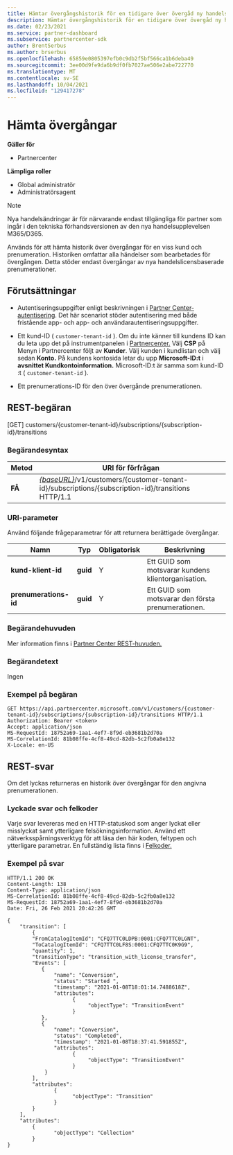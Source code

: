 ```yaml
---
title: Hämtar övergångshistorik för en tidigare över övergåd ny handelsprenumeration
description: Hämtar övergångshistorik för en tidigare över övergåd ny handelsprenumeration.
ms.date: 02/23/2021
ms.service: partner-dashboard
ms.subservice: partnercenter-sdk
author: BrentSerbus
ms.author: brserbus
ms.openlocfilehash: 65859e0805397efb0c9db2f5bf566ca1b6deba49
ms.sourcegitcommit: 3ee00d9fe9da6b9df0fb7027ae506e2abe722770
ms.translationtype: MT
ms.contentlocale: sv-SE
ms.lasthandoff: 10/04/2021
ms.locfileid: "129417278"
---
```

# <a name="get-transitions"></a>Hämta övergångar

**Gäller för**

- Partnercenter

**Lämpliga roller**

- Global administratör
- Administratörsagent

> [!Note] 
> Nya handelsändringar är för närvarande endast tillgängliga för partner som ingår i den tekniska förhandsversionen av den nya handelsupplevelsen M365/D365.

Används för att hämta historik över övergångar för en viss kund och prenumeration. Historiken omfattar alla händelser som bearbetades för övergången. Detta stöder endast övergångar av nya handelslicensbaserade prenumerationer.

## <a name="prerequisites"></a>Förutsättningar

- Autentiseringsuppgifter enligt beskrivningen i [Partner Center-autentisering](partner-center-authentication.md). Det här scenariot stöder autentisering med både fristående app- och app- och användarautentiseringsuppgifter.

- Ett kund-ID ( `customer-tenant-id` ). Om du inte känner till kundens ID kan du leta upp det på instrumentpanelen i [Partnercenter.](https://partner.microsoft.com/dashboard) Välj **CSP** på Menyn i Partnercenter följt av **Kunder**. Välj kunden i kundlistan och välj sedan **Konto.** På kundens kontosida letar du upp **Microsoft-ID:t** i **avsnittet Kundkontoinformation.** Microsoft-ID:t är samma som kund-ID :t ( `customer-tenant-id` ).

- Ett prenumerations-ID för den över övergånde prenumerationen.

## <a name="rest-request"></a>REST-begäran
[GET] customers/{customer-tenant-id}/subscriptions/{subscription-id}/transitions
### <a name="request-syntax"></a>Begärandesyntax

| Metod   | URI för förfrågan                                                                                                                         |
|----------|-------------------------------------------------------------------------------------------------------------------------------------|
| **FÅ**  | [*{baseURL}*](partner-center-rest-urls.md)/v1/customers/{customer-tenant-id}/subscriptions/{subscription-id}/transitions HTTP/1.1 |

### <a name="uri-parameter"></a>URI-parameter

Använd följande frågeparametrar för att returnera berättigade övergångar.

| Namn                    | Typ     | Obligatorisk | Beskrivning                                       |
|-------------------------|----------|----------|---------------------------------------------------|
| **kund-klient-id**  | **guid** | Y        | Ett GUID som motsvarar kundens klientorganisation.             |
| **prenumerations-id** | **guid** | Y        | Ett GUID som motsvarar den första prenumerationen. |

### <a name="request-headers"></a>Begärandehuvuden

Mer information finns i [Partner Center REST-huvuden.](headers.md)

### <a name="request-body"></a>Begärandetext

Ingen

### <a name="request-example"></a>Exempel på begäran

```http
GET https://api.partnercenter.microsoft.com/v1/customers/{customer-tenant-id}/subscriptions/{subscription-id}/transitions HTTP/1.1
Authorization: Bearer <token>
Accept: application/json
MS-RequestId: 18752a69-1aa1-4ef7-8f9d-eb3681b2d70a
MS-CorrelationId: 81b08ffe-4cf8-49cd-82db-5c2fb0a8e132
X-Locale: en-US
```

## <a name="rest-response"></a>REST-svar

Om det lyckas returneras en historik över övergångar för den angivna prenumerationen.

### <a name="response-success-and-error-codes"></a>Lyckade svar och felkoder

Varje svar levereras med en HTTP-statuskod som anger lyckat eller misslyckat samt ytterligare felsökningsinformation. Använd ett nätverksspårningsverktyg för att läsa den här koden, feltypen och ytterligare parametrar. En fullständig lista finns i [Felkoder.](error-codes.md)

### <a name="response-example"></a>Exempel på svar

```http
HTTP/1.1 200 OK
Content-Length: 138
Content-Type: application/json
MS-CorrelationId: 81b08ffe-4cf8-49cd-82db-5c2fb0a8e132
MS-RequestId: 18752a69-1aa1-4ef7-8f9d-eb3681b2d70a
Date: Fri, 26 Feb 2021 20:42:26 GMT

{
    "transition": [
        {
        "FromCatalogItemId": "CFQ7TTC0LDPB:0001:CFQ7TTC0LGNT",
        "ToCatalogItemId": "CFQ7TTC0LF8S:0001:CFQ7TTC0K9G9",
        "quantity": 1,
        "transitionType": "transition_with_license_transfer",
        "Events": [
           {
               "name": "Conversion",
               "status": "Started ",
               "timestamp": "2021-01-08T18:01:14.7488618Z",
               "attributes":
                     {
                          "objectType": "TransitionEvent"
                     }
           }, 
           {
               "name": "Conversion",
               "status": "Completed",
               "timestamp": "2021-01-08T18:37:41.591855Z",
               "attributes":
                     {
                          "objectType": "TransitionEvent"
                     }
            }
        ],
        "attributes":
               {
                     "objectType": "Transition"
               }
        }
    ],
    "attributes":
        {
               "objectType": "Collection"
        }
}
```

